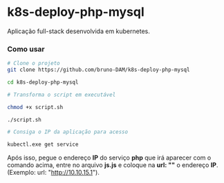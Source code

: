 # k8s-deploy-php-mysql

Aplicação full-stack desenvolvida em kubernetes. 

### Como usar 

```bash
# Clone o projeto
git clone https://github.com/bruno-DAM/k8s-deploy-php-mysql

cd k8s-deploy-php-mysql
```

```bash
# Transforma o script em executável

chmod +x script.sh
```

```bash
./script.sh

# Consiga o IP da aplicação para acesso

kubectl.exe get service
```

Após isso, pegue o endereço **IP** do serviço **php** que irá aparecer com o comando acima, entre no arquivo **js.js** e coloque na **url: ""** o endereço **IP**. (Exemplo: url: "http://10.10.15.1").
